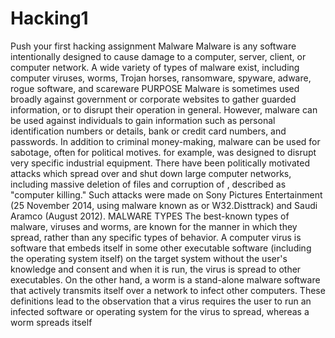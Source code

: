 # Hacking1
Push your first hacking assignment 
Malware
Malware is any software intentionally designed to cause damage to a computer, server, client, or computer network. A wide variety of types of malware exist, including computer viruses, worms, Trojan horses, ransomware, spyware, adware, rogue software, and scareware
PURPOSE
Malware is sometimes used broadly against government or corporate websites to gather guarded information, or to disrupt their operation in general. However, malware can be used against individuals to gain information such as personal identification numbers or details, bank or credit card numbers, and passwords.
In addition to criminal money-making, malware can be used for sabotage, often for political motives. for example, was designed to disrupt very specific industrial equipment. There have been politically motivated attacks which spread over and shut down large computer networks, including massive deletion of files and corruption of , described as "computer killing." Such attacks were made on Sony Pictures Entertainment (25 November 2014, using malware known as or W32.Disttrack) and Saudi Aramco (August 2012).
MALWARE TYPES
The best-known types of malware, viruses and worms, are known for the manner in which they spread, rather than any specific types of behavior. A computer virus is software that embeds itself in some other executable software (including the operating system itself) on the target system without the user's knowledge and consent and when it is run, the virus is spread to other executables. On the other hand, a worm is a stand-alone malware software that actively transmits itself over a network to infect other computers. These definitions lead to the observation that a virus requires the user to run an infected software or operating system for the virus to spread, whereas a worm spreads itself
